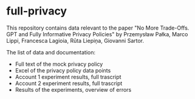 # full-privacy
This repository contains data relevant to the paper "No More Trade-Offs. GPT and Fully Informative Privacy Policies" by Przemysław Pałka, Marco Lippi, Francesca Lagioia, Rūta Liepiņa, Giovanni Sartor. 

The list of data and documentation:
* Full text of the mock privacy policy
* Excel of the privacy policy data points
* Account 1 experiment results, full trascript
* Account 2 experiment results, full trascript
* Results of the experiments, overview of errors
